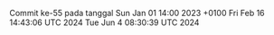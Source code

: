 Commit ke-55 pada tanggal Sun Jan 01 14:00 2023 +0100
Fri Feb 16 14:43:06 UTC 2024
Tue Jun  4 08:30:39 UTC 2024
